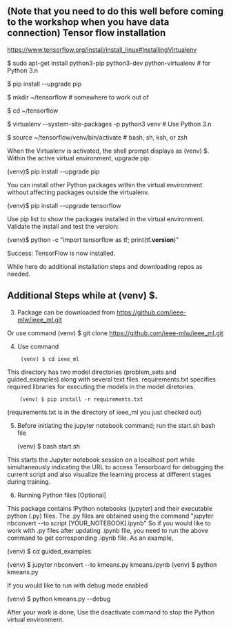(Note that you need to do this well before coming to the workshop when you have data connection)
Tensor flow installation
---------------------------------
https://www.tensorflow.org/install/install_linux#InstallingVirtualenv

 $ sudo apt-get install python3-pip python3-dev python-virtualenv # for Python 3.n
  
  
 $ pip install --upgrade pip
  
 $ mkdir ~/tensorflow  # somewhere to work out of
    
 $ cd ~/tensorflow
    
 $ virtualenv --system-site-packages -p python3 venv # Use Python 3.n
    
 $ source ~/tensorflow/venv/bin/activate      # bash, sh, ksh, or zsh
  
When the Virtualenv is activated, the shell prompt displays as (venv) $.
Within the active virtual environment, upgrade pip:

(venv)$ pip install --upgrade pip

You can install other Python packages within the virtual environment without affecting packages outside the virtualenv.

(venv)$ pip install --upgrade tensorflow

Use pip list to show the packages installed in the virtual environment. Validate the install and test the version:

(venv)$ python -c "import tensorflow as tf; print(tf.__version__)"

Success: TensorFlow is now installed.

While here do additional installation steps and downloading repos as needed.

Additional Steps while at (venv) $.
-------------------------------------------------
3. Package can be downloaded from 
	https://github.com/ieee-mlw/ieee_ml.git

Or use command 
	(venv) $ git clone https://github.com/ieee-mlw/ieee_ml.git

4. Use command 

        (venv) $ cd ieee_ml
This directory has two model directories (problem_sets and guided_examples) along with several text files. requirements.txt specifies required libraries for executing the models in the model diretories.
	
        (venv) $ pip install -r requirements.txt
	
(requirements.txt is in the directory of ieee_ml you just checked out)

5. Before initiating the jupyter notebook command; run the start.sh bash file

	(venv) $ bash start.sh
	
This starts the Jupyter notebook session on a localhost port while simultaneously indicating the URL to access Tensorboard for debugging the current script and also visualize the learning process at different stages during training.
	
6. Running Python files	[Optional]

This package contains IPython notebooks (jupyter) and their executable python (.py) files. The .py files are obtained using the command "jupyter nbconvert --to script [YOUR_NOTEBOOK].ipynb" So if you would like to work with .py files after updating .ipynb file, you need to run the above command to get corresponding .ipynb file. As an example,

 (venv) $ cd guided_examples

 (venv) $  jupyter nbconvert --to kmeans.py kmeans.ipynb
 (venv) $  python kmeans.py

If you would like to run with debug mode enabled 

 (venv) $  python kmeans.py --debug



After your work is done, Use the deactivate command to stop the Python virtual environment.




